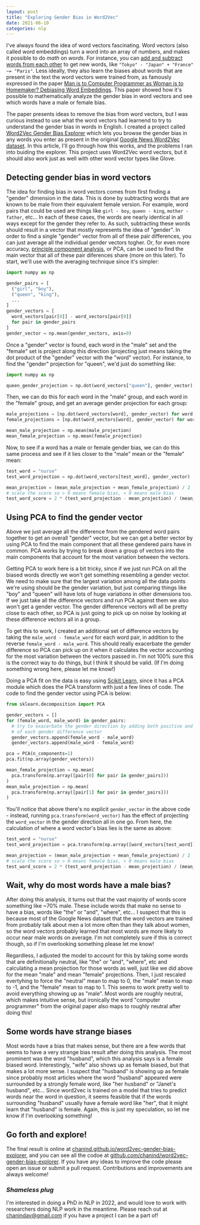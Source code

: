```yaml
---
layout: post
title: "Exploring Gender Bias in Word2Vec"
date: 2021-06-10
categories: nlp
---
```


I've always found the idea of word vectors fascinating. Word vectors (also called word embeddings) turn a word into an array of numbers, and makes it possible to do *math* on *words*. For instance, you can [add and subtract words from each other](https://www.sciencedirect.com/science/article/abs/pii/0010028573900236) to get new words, like `"Tokyo" - "Japan" + "France" ~= "Paris"`. Less ideally, they also learn the biases about words that are present in the text the word vectors were trained from, as famously expressed in the paper [Man is to Computer Programmer as Woman is to Homemaker? Debiasing Word Embeddings](https://proceedings.neurips.cc/paper/2016/file/a486cd07e4ac3d270571622f4f316ec5-Paper.pdf). This paper showed how it's possible to mathematically analyze the gender bias in word vectors and see which words have a male or female bias.

The paper presents ideas to remove the bias from word vectors, but I was curious instead to use what the word vectors had learnend to try to understand the gender bias in words in English. I created a project called [Word2Vec Gender Bias Explorer](https://chanind.github.io/word2vec-gender-bias-explorer) which lets you browse the gender bias in any words you enter as present in the original [Google News Word2Vec dataset](https://code.google.com/archive/p/word2vec/). In this article, I'll go through how this works, and the problems I ran into buiding the explorer. This project uses Word2Vec word vectors, but it should also work just as well with other word vector types like Glove.

## Detecting gender bias in word vectors

The idea for finding bias in word vectors comes from first finding a "gender" dimension in the data. This is done by subtracting words that are known to be male from their equivalent female version. For example, word pairs that could be used are things like `girl - boy`, `queen - king`, `mother - father`, etc... In each of these cases, the words are nearly identical in all ways except for the gender they refer to. As such, subtracting these words should result in a vector that mostly represents the idea of "gender". In order to find a single "gender" vector from all of these pair differences, you can just average all the individual gender vectors togher. Or, for even more accuracy, [principle component analysis](https://en.wikipedia.org/wiki/Principal_component_analysis), or PCA, can be used to find the main vector that all of these pair diferences share (more on this later). To start, we'll use with the averaging technique since it's simpler:

```python
import numpy as np

gender_pairs = [
  ("girl", "boy"),
  ("queen", "king"),
  ...
]
gender_vectors = [
  word_vectors[pair[0]] - word_vectors[pair[0]]
  for pair in gender_pairs
]
gender_vector = np.mean(gender_vectors, axis=0)
```

Once a "gender" vector is found, each word in the "male" set and the "female" set is project along this direction (projecting just means taking the dot product of the "gender" vector with the "word" vector). For instance, to find the "gender" projection for "queen", we'd just do something like:

```python
import numpy as np

queen_gender_projection = np.dot(word_vectors["queen"], gender_vector)
```

Then, we can do this for each word in the "male" group, and each word in the "female" group, and get an average gender projection for each group:

```python
male_projections = [np.dot(word_vectors[word], gender_vector) for word in male_words]
female_projections = [np.dot(word_vectors[word], gender_vector) for word in female_words]

mean_male_projection = np.mean(male_projection)
mean_female_projection = np.mean(female_projection)
```

Now, to see if a word has a male or female gender bias, we can do this same process and see if it lies closer to the "male" mean or the "female" mean:

```python
test_word = "nurse"
test_word_projection = np.dot(word_vectors[test_word], gender_vector)

mean_projection = (mean_male_projection + mean_female_projection) / 2
# scale the score so > 0 means female bias, < 0 means male bias
test_word_score = 2 * (test_word_projection - mean_projection) / (mean_female_projection - mean_male_projection)
```

## Using PCA to find the gender vector

Above we just average all the difference from the gendered word pairs together to get an overall "gender" vector, but we can get a better vector by using PCA to find the main component that all these gendered pairs have in common. PCA works by trying to break down a group of vectors into the main components that account for the most variation between the vectors.

Getting PCA to work here is a bit tricky, since if we just run PCA on all the biased words directly we won't get something resembling a gender vector. We need to make sure that the largest variation among all the data points we're using should be the gender variation, but just comparing things like "boy" and "queen" will have lots of huge variations in other dimensions too. If we just take all the difference vectors and run PCA against them we also won't get a gender vector. The gender difference vectors will all be pretty close to each other, so PCA is just going to pick up on noise by looking at these difference vectors all in a group.

To get this to work, I created an additional set of difference vectors by taking the `male_word - female_word` for each word pair, in addition to the reverse `female_word - male_word`. This should really exacerbate the gender difference so PCA can pick up on it when it calculates the vector accounting for the most variation between the vectors passed in. I'm not 100% sure this is the correct way to do things, but I think it should be valid. (If I'm doing something wrong here, please let me know!)

Doing a PCA fit on the data is easy using [Scikit Learn](https://scikit-learn.org/), since it has a PCA module which does the PCA transform with just a few lines of code. The code to find the gender vector using PCA is below:

```python
from sklearn.decomposition import PCA

gender_vectors = []
for (female_word, male_word) in gender_pairs:
  # try to exacerbate the gender direction by adding both positive and negative versions
  # of each gender difference vector
  gender_vectors.append(female_word - male_word)
  gender_vectors.append(male_word - female_word)

pca = PCA(n_components=1)
pca.fit(np.array(gender_vectors))

mean_female_projection = np.mean(
  pca.transform(np.array([pair[0] for pair in gender_pairs]))
)
mean_male_projection = np.mean(
  pca.transform(np.array([pair[1] for pair in gender_pairs]))
)
```

You'll notice that above there's no explicit `gender_vector` in the above code - instead, running `pca.transform(word_vector)` has the effect of projecting the `word_vector` in the gender direction all in one go. From here, the calculation of where a word vector's bias lies is the same as above:

```python
test_word = "nurse"
test_word_projection = pca.transform(np.array([word_vectors[test_word]]))[0][0]

mean_projection = (mean_male_projection + mean_female_projection) / 2
# scale the score so > 0 means female bias, < 0 means male bias
test_word_score = 2 * (test_word_projection - mean_projection) / (mean_female_projection - mean_male_projection)
```

## Wait, why do most words have a male bias?

After doing this analysis, it turns out that the vast majority of words score something like ~70% male. These include words that make no sense to have a bias, words like "the" or "and", "where", etc... I suspect that this is because most of the Google News dataset that the word vectors are trained from probably talk about men a lot more often than they talk about women, so the word vectors probably learned that most words are more likely to occur near male words on average. I'm not completely sure if this is correct though, so if I'm overlooking something please let me know!

Regardless, I adjusted the model to account for this by taking some words that are definitionally neutral, like "the" or "and", "where", etc and calculating a mean projection for those words as well, just like we did above for the mean "male" and mean "female" projections. Then, I just rescaled evertyhing to force the "neutral" mean to map to 0, the "male" mean to map to -1, and the "female" mean to map to 1. This seems to work pretty well to avoid everything showing up as "male". Most words are roughly neutral, which makes intuitive sense, but ironically the word "computer programmer" from the original paper also maps to roughly neutral after doing this!

## Some words have strange biases

Most words have a bias that makes sense, but there are a few words that seems to have a very strange bias result after doing this analysis. The most prominent was the word "husband", which this analysis says is a female biased word. Interestingly, "wife" also shows up as female biased, but that makes a lot more sense. I suspect that "husband" is showing up as female since probably most articles where the word "husband" appeared were surrounded by a strongly female word, like "her husband" or "Janet's husband", etc... Since word2vec is trained on a model that tries to predict words near the word in question, it seems feasible that if the words surrounding "husband" usually have a female word like "her", that it might learn that "husband" is female. Again, this is just my speculation, so let me know if I'm overlooking something!

## Go forth and explore!

The final result is online at [chanind.github.io/word2vec-gender-bias-explorer](https://chanind.github.io/word2vec-gender-bias-explorer), and you can see all the codoe at [github.com/chanind/word2vec-gender-bias-explorer](https://github.com/chanind/word2vec-gender-bias-explorer). If you have any ideas to improve the code please open an issue or submit a pull request. Contributions and improvements are always welcome!

### *Shameless plug*

I'm interested in doing a PhD in NLP in 2022, and would love to work with
researchers doing NLP work in the meantime. Please reach out at
[chanindav@gmail.com](mailto:chanindav@gmail.com) if you have a
project I can be a part of!